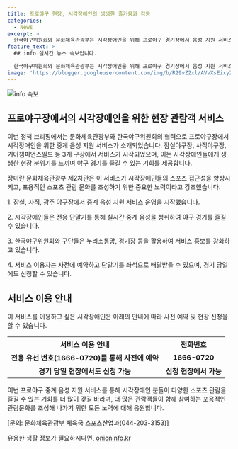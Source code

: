 ```yaml
---
title: 프로야구 현장, 시각장애인의 생생한 즐거움과 감동
categories:
  - News
excerpt: >
  한국야구위원회와 문화체육관광부는 시각장애인을 위해 프로야구 경기장에서 음성 지원 서비스를 제공한다. 서울 잠실야구장, 부산 사직야구장, 광주 기아챔피언스필드 등 3곳에서 시행되며, 전용 단말기를 통해 중계 음성을 청취할 수 있다. 이를 통해 시각장애인도 생생한 현장 분위기를 느끼며 야구를 즐길 수 있게 되었다. 이 서비스를 통해 시각장애인의 스포츠 접근성이 높아지고 포용적인 스포츠 관람문화가 조성될 것으로 기대된다.
feature_text: >
  ## info 실시간 뉴스 속보입니다.

  한국야구위원회와 문화체육관광부는 시각장애인을 위해 프로야구 경기장에서 음성 지원 서비스를 제공한다. 서울 잠실야구장, 부산 사직야구장, 광주 기아챔피언스필드 등 3곳에서 시행되며, 전용 단말기를 통해 중계 음성을 청취할 수 있다. 이를 통해 시각장애인도 생생한 현장 분위기를 느끼며 야구를 즐길 수 있게 되었다. 이 서비스를 통해 시각장애인의 스포츠 접근성이 높아지고 포용적인 스포츠 관람문화가 조성될 것으로 기대된다.
image: 'https://blogger.googleusercontent.com/img/b/R29vZ2xl/AVvXsEixyZcFfHzMRdzZMjFBmAUKJYCLCGyLL1o632UiGVXcaFdKo_bkvkuCioo0uUKlGfBVcT3P84aROyZIXSBEx3Aw5nCQ3pTgDom1WDC4m8eifvWiAmWEEVb4x6G_l8C0QH225ldMjyaFvpxGEBGNO37VmDTDMHGhJPq73UglMfDca1-0aw/s1600/blogspot.png'
---
```


<p><img src="https://blogger.googleusercontent.com/img/b/R29vZ2xl/AVvXsEixyZcFfHzMRdzZMjFBmAUKJYCLCGyLL1o632UiGVXcaFdKo_bkvkuCioo0uUKlGfBVcT3P84aROyZIXSBEx3Aw5nCQ3pTgDom1WDC4m8eifvWiAmWEEVb4x6G_l8C0QH225ldMjyaFvpxGEBGNO37VmDTDMHGhJPq73UglMfDca1-0aw/s1600/blogspot.png" alt="info 속보" /></p>

<h2 data-ke-size="size26">프로야구장에서의 시각장애인을 위한 현장 관람객 서비스</h2>

<p>이번 정책 브리핑에서는 문화체육관광부와 한국야구위원회의 협력으로 프로야구장에서 시각장애인을 위한 중계 음성 지원 서비스가 소개되었습니다. 잠실야구장, 사직야구장, 기아챔피언스필드 등 3개 구장에서 서비스가 시작되었으며, 이는 시각장애인들에게 생생한 현장 분위기를 느끼며 야구 경기를 즐길 수 있는 기회를 제공합니다.</p>

<p data-ke-size="size16">장미란 문화체육관광부 제2차관은 이 서비스가 시각장애인들의 스포츠 접근성을 향상시키고, 포용적인 스포츠 관람 문화를 조성하기 위한 중요한 노력이라고 강조했습니다.</p>

<p data-ke-size="size16">1. 잠실, 사직, 광주 야구장에서 중계 음성 지원 서비스 운영을 시작했습니다.</p>

<p data-ke-size="size16">2. 시각장애인들은 전용 단말기를 통해 실시간 중계 음성을 청취하여 야구 경기를 즐길 수 있습니다.</p>

<p data-ke-size="size16">3. 한국야구위원회와 구단들은 누리소통망, 경기장 등을 활용하여 서비스 홍보를 강화하고 있습니다.</p>

<p data-ke-size="size16">4. 서비스 이용자는 사전에 예약하고 단말기를 좌석으로 배달받을 수 있으며, 경기 당일에도 신청할 수 있습니다.</p>

<h2 data-ke-size="size26">서비스 이용 안내</h2>

<p>이 서비스를 이용하고 싶은 시각장애인은 아래의 안내에 따라 사전 예약 및 현장 신청을 할 수 있습니다.</p>

<table>
  <tr>
    <th>서비스 이용 안내</th>
    <th>전화번호</th>
  </tr>
  <tr>
    <td style="text-align: center; height: 17px;"><b>전용 유선 번호(1666-0720)를 통해 사전에 예약</b></td>
    <td style="text-align: center; height: 17px;"><b>1666-0720</b></td>
  </tr>
  <tr>
    <td style="text-align: center; height: 17px;"><b>경기 당일 현장에서도 신청 가능</b></td>
    <td style="text-align: center; height: 17px;"><b>신청 현장에서 가능</b></td>
  </tr>
</table>

<p data-ke-size="size16">이번 프로야구 중계 음성 지원 서비스를 통해 시각장애인 분들이 다양한 스포츠 관람을 즐길 수 있는 기회를 더 많이 갖길 바라며, 더 많은 관람객들이 함께 참여하는 포용적인 관람문화를 조성해 나가기 위한 모든 노력에 대해 응원합니다.</p>

<p data-ke-size="size16">[문의: 문화체육관광부 체육국 스포츠산업과(044-203-3153)]</p>

<p data-ke-size="size16"></p>
유용한 생활 정보가 필요하시다면, <a href="https://onioninfo.kr" rel="dofollow">onioninfo.kr</a>


